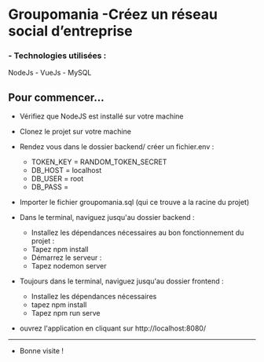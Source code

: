 # Groupomania -Créez un réseau social d’entreprise

### - Technologies utilisées :
NodeJs - VueJs - MySQL 

Pour commencer...
-------------------------------------------------------
- Vérifiez que NodeJS est installé sur votre machine

- Clonez le projet sur votre machine

- Rendez vous dans le dossier backend/ créer un fichier.env :
    - TOKEN_KEY = RANDOM_TOKEN_SECRET
    - DB_HOST = localhost
    - DB_USER = root
    - DB_PASS =
   
- Importer le fichier groupomania.sql (qui ce trouve a la racine du projet) 

- Dans le terminal, naviguez jusqu'au dossier backend :
    - Installez les dépendances nécessaires au bon fonctionnement du projet :
    - Tapez npm install
    - Démarrez le serveur :
    - Tapez nodemon server

- Toujours dans le terminal, naviguez jusqu'au dossier frontend :
    - Installez les dépendances nécessaires
    - tapez npm install
    - Tapez npm run serve

- ouvrez l'application en cliquant sur http://localhost:8080/
------------------------------------------------------------
- Bonne visite !
